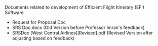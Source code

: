 Documents related to development of Efficient Flight Itinerary (EFI) Software
- Request for Proposal Doc
- SRS Doc.docx (Old Version before Professor Imran's feedback)
- SRSDoc [West Central Airlines][Revised].pdf (Revised Version after adjusting based on feedback)
